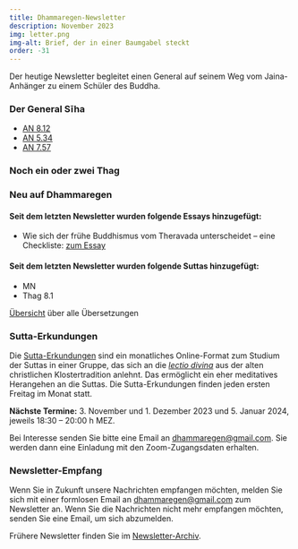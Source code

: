```yaml
---
title: Dhammaregen-Newsletter
description: November 2023
img: letter.png
img-alt: Brief, der in einer Baumgabel steckt
order: -31
---
```


Der heutige Newsletter begleitet einen General auf seinem Weg vom Jaina-Anhänger zu einem Schüler des Buddha.

### Der General Sīha

- [AN 8.12](#/sutta/an8.12/de/sabbamitta)
- [AN 5.34](#/sutta/an5.34/de/sabbamitta)
- [AN 7.57](#/sutta/an7.57/de/sabbamitta)

### Noch ein oder zwei Thag

### Neu auf Dhammaregen

#### Seit dem letzten Newsletter wurden folgende Essays hinzugefügt:
- Wie sich der frühe Buddhismus vom Theravada unterscheidet – eine Checkliste: [zum Essay](#/wiki/buddhismuskunde/frueh-theravada)

#### Seit dem letzten Newsletter wurden folgende Suttas hinzugefügt:
- MN 
- Thag 8.1

[Übersicht](#/wiki/uebersetzung/uebersicht) über alle Übersetzungen

### Sutta-Erkundungen 

Die [Sutta-Erkundungen](#/wiki/erkundung) sind ein monatliches Online-Format zum Studium der Suttas in einer Gruppe, das sich an die [*lectio divina*](https://de.wikipedia.org/wiki/Lectio_divina) aus der alten christlichen Klostertradition anlehnt. Das ermöglicht ein eher meditatives Herangehen an die Suttas. Die Sutta-Erkundungen finden jeden ersten Freitag im Monat statt. 

**Nächste Termine:** 3. November und 1. Dezember 2023 und 5. Januar 2024, jeweils 18:30 – 20:00 h MEZ.

Bei Interesse senden Sie bitte eine Email an [dhammaregen@gmail.com](mailto:dhammaregen@gmail.com). Sie werden dann eine Einladung mit den Zoom-Zugangsdaten erhalten.

### Newsletter-Empfang

Wenn Sie in Zukunft unsere Nachrichten empfangen möchten, melden Sie sich mit einer formlosen Email an [dhammaregen@gmail.com](mailto:dhammaregen@gmail.com) zum Newsletter an. Wenn Sie die Nachrichten nicht mehr empfangen möchten, senden Sie eine Email, um sich abzumelden. 

Frühere Newsletter finden Sie im [Newsletter-Archiv](#/wiki/news/inhalt).